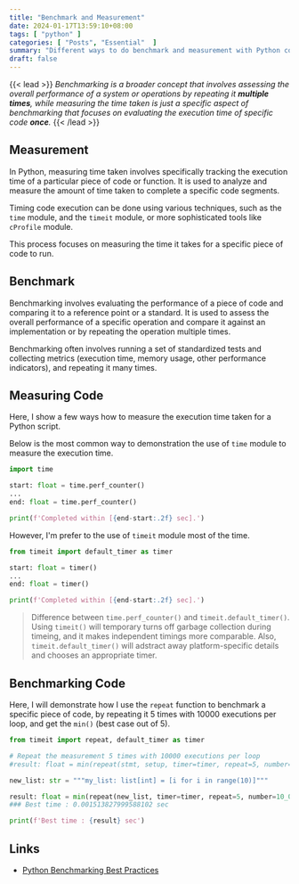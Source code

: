 ```yaml
---
title: "Benchmark and Measurement"
date: 2024-01-17T13:59:10+08:00
tags: [ "python" ]
categories: [ "Posts", "Essential"  ]
summary: "Different ways to do benchmark and measurement with Python code."
draft: false
---
```

{{< lead >}}
*Benchmarking is a broader concept that involves assessing the overall performance of a system or operations by repeating it ***multiple times***, while measuring the time taken is just a specific aspect of benchmarking that focuses on evaluating the execution time of specific code ***once***.*
{{< /lead >}}

## Measurement

In Python, measuring time taken involves specifically tracking the execution time of a particular piece of code or function. 
It is used to analyze and measure the amount of time taken to complete a specific code segments.

Timing code execution can be done using various techniques, such as the `time` module, and the `timeit` module, or more sophisticated tools like `cProfile` module. 

This process focuses on measuring the time it takes for a specific piece of code to run.

## Benchmark

Benchmarking involves evaluating the performance of a piece of code and comparing it to a reference point or a standard. 
It is used to assess the overall performance of a specific operation and compare it against an implementation or by repeating the operation multiple times.

Benchmarking often involves running a set of standardized tests and collecting metrics (execution time, memory usage, other performance indicators), and repeating it many times. 

## Measuring Code 

Here, I show a few ways how to measure the execution time taken for a Python script.

Below is the most common way to demonstration the use of `time` module to measure the execution time.

```python
import time

start: float = time.perf_counter()
...
end: float = time.perf_counter()

print(f'Completed within [{end-start:.2f} sec].')
```

However, I'm prefer to the use of `timeit` module most of the time.

```python
from timeit import default_timer as timer

start: float = timer()
...
end: float = timer()

print(f'Completed within [{end-start:.2f} sec].')
```

> Difference between `time.perf_counter()` and `timeit.default_timer()`.
> Using `timeit()` will temporary turns off garbage collection during timeing, and it makes independent timings more comparable. 
> Also, `timeit.default_timer()` will adstract away platform-specific details and chooses an appropriate timer.

## Benchmarking Code

Here, I will demonstrate how I use the `repeat` function to benchmark a specific piece of code, by repeating it 5 times with 10000 executions per loop, and get the `min()` (best case out of 5).

```python
from timeit import repeat, default_timer as timer

# Repeat the measurement 5 times with 10000 executions per loop
#result: float = min(repeat(stmt, setup, timer=timer, repeat=5, number=10_000))

new_list: str = """my_list: list[int] = [i for i in range(10)]"""

result: float = min(repeat(new_list, timer=timer, repeat=5, number=10_000))
### Best time : 0.001513827999588102 sec

print(f'Best time : {result} sec')
```

## Links

 - [Python Benchmarking Best Practices](https://superfastpython.com/python-benchmarking-best-practices/)


